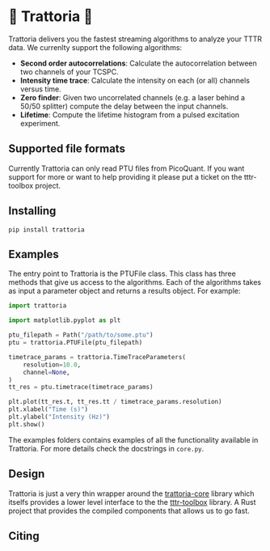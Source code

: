 # 🍕 Trattoria 🍕
Trattoria delivers you the fastest streaming algorithms to analyze your TTTR data. We
currenlty support the following algorithms:
- __Second order autocorrelations__: Calculate the autocorrelation between two channels of
  your TCSPC.
- __Intensity time trace__: Calculate the intensity on each (or all) channels versus time.
- __Zero finder__: Given two uncorrelated channels (e.g. a laser behind a 50/50 splitter)
  compute the delay between the input channels.
- __Lifetime__: Compute the lifetime histogram from a pulsed excitation experiment.

## Supported file formats
Currently Trattoria can only read PTU files from PicoQuant. If you want support for more
or want to help providing it please put a ticket on the tttr-toolbox project.

## Installing
```
pip install trattoria
```

## Examples
The entry point to Trattoria is the PTUFile class. This class has three methods
that give us access to the algorithms. Each of the algorithms takes as input a
parameter object and returns a results object. For example:
```python
import trattoria

import matplotlib.pyplot as plt

ptu_filepath = Path("/path/to/some.ptu")
ptu = trattoria.PTUFile(ptu_filepath)

timetrace_params = trattoria.TimeTraceParameters(
    resolution=10.0,
    channel=None,
)
tt_res = ptu.timetrace(timetrace_params)

plt.plot(tt_res.t, tt_res.tt / timetrace_params.resolution)
plt.xlabel("Time (s)")
plt.ylabel("Intensity (Hz)")
plt.show()
```

The examples folders contains examples of all the functionality available in Trattoria.
For more details check the docstrings in `core.py`.

## Design
Trattoria is just a very thin wrapper around the
[trattoria-core](https://github.com/GCBallesteros/trattoria-core) library which
itselfs provides a lower level interface to the the
[tttr-toolbox](https://github.com/GCBallesteros/tttr-toolbox/tree/master/tttr-toolbox)
library. A Rust project that provides the compiled components that allows us to
go fast.

## Citing

